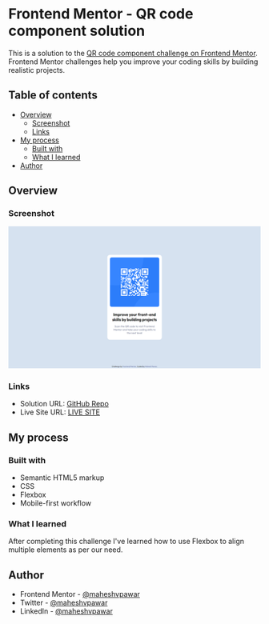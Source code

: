 # Frontend Mentor - QR code component solution

This is a solution to the [QR code component challenge on Frontend Mentor](https://www.frontendmentor.io/challenges/qr-code-component-iux_sIO_H). Frontend Mentor challenges help you improve your coding skills by building realistic projects. 

## Table of contents

- [Overview](#overview)
  - [Screenshot](#screenshot)
  - [Links](#links)
- [My process](#my-process)
  - [Built with](#built-with)
  - [What I learned](#what-i-learned)
- [Author](#author)

## Overview

### Screenshot

![](images/Screenshot.png)

### Links

- Solution URL: [GitHub Repo](https://github.com/maheshvpawar/qr-code-component)
- Live Site URL: [LIVE SITE](https://maheshvpawar.github.io/qr-code-component/)

## My process

### Built with

- Semantic HTML5 markup
- CSS
- Flexbox
- Mobile-first workflow

### What I learned

After completing this challenge I've learned how to use Flexbox to align multiple elements as per our need.

## Author

- Frontend Mentor - [@maheshvpawar](https://www.frontendmentor.io/profile/maheshvpawar)
- Twitter - [@maheshvpawar](https://www.twitter.com/maheshvpawar)
- LinkedIn - [@maheshvpawar](https://www.linkedin.com/in/maheshvpawar/)